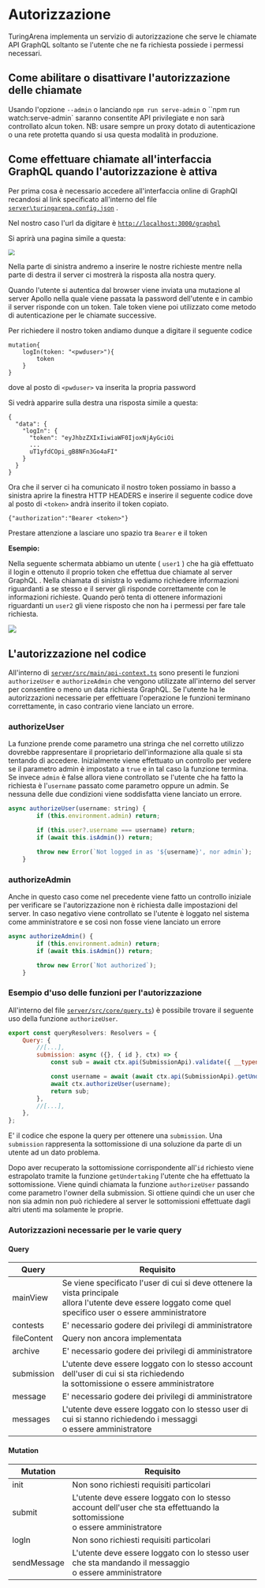 # Autorizzazione

TuringArena implementa un servizio di autorizzazione che serve le chiamate API GraphQL soltanto se l'utente che ne fa richiesta possiede i permessi necessari.

## Come abilitare o disattivare l'autorizzazione delle chiamate

Usando l'opzione `--admin` o lanciando `npm run serve-admin` o ``npm run watch:serve-admin` saranno consentite API privilegiate e non sarà controllato alcun token.
NB: usare sempre un proxy dotato di autenticazione o una rete protetta quando si usa questa modalità in produzione.

## Come effettuare chiamate all'interfaccia GraphQL quando l'autorizzazione è attiva

Per prima cosa è necessario accedere all'interfaccia online di GraphQl recandosi al link specificato all'interno del file  [`server\turingarena.config.json`](../server/turingarena.config.json) .

Nel nostro caso l'url da digitare è [`http://localhost:3000/graphql`](http://localhost:3000/graphql)

Si aprirà una pagina simile a questa:

<img src="./img/graphql_interface.png" style="zoom:80%;" />

Nella parte di sinistra andremo a inserire le nostre richieste mentre nella parte di destra il server ci mostrerà la risposta alla nostra query.

Quando l'utente si autentica dal browser viene inviata una mutazione al server Apollo nella quale viene passata la password dell'utente e in cambio il server risponde con un token. Tale token viene poi utilizzato come metodo di autenticazione per le chiamate successive.

Per richiedere il nostro token andiamo dunque a digitare il seguente codice

```
mutation{
	logIn(token: "<pwduser>"){
    	token
  	}
}
```

dove al posto di `<pwduser>` va inserita la propria password

Si vedrà apparire sulla destra una risposta simile a questa:

```
{
  "data": {
    "logIn": {
      "token": "eyJhbzZXIxIiwiaWF0IjoxNjAyGciOi
      ...
      uT1yfdCOpi_gB8NFn3Go4aFI"
    }
  }
}
```



Ora che il server ci ha comunicato il nostro token possiamo in basso a sinistra aprire la finestra HTTP HEADERS e inserire il seguente codice dove al posto di `<token>` andrà inserito il token copiato.

```
{"authorization":"Bearer <token>"}
```

Prestare attenzione a lasciare uno spazio tra `Bearer` e il token

**Esempio:**

Nella seguente schermata abbiamo un utente ( `user1` ) che ha già effettuato il login e ottenuto il proprio token che effettua due chiamate al server GraphQL . Nella chiamata di sinistra lo vediamo richiedere informazioni riguardanti a se stesso e il server gli risponde correttamente con le informazioni richieste. Quando però tenta di ottenere informazioni riguardanti un `user2` gli viene risposto che non ha i permessi per fare tale richiesta. 

![](./img/graphql_auth_query.png)

## L'autorizzazione nel codice

All'interno di [`server/src/main/api-context.ts`](../server/src/main/api-context.ts) sono presenti le funzioni `authorizeUser` e `authorizeAdmin` che vengono utilizzate all'interno del server per consentire o meno un data richiesta GraphQL.
Se l'utente ha le autorizzazioni necessarie per effettuare l'operazione le funzioni terminano correttamente, in caso contrario viene lanciato un errore.

### authorizeUser
La funzione prende come parametro una stringa che nel corretto utilizzo dovrebbe rappresentare il proprietario dell'informazione alla quale si sta tentando di accedere. 
Inizialmente viene effettuato un controllo per vedere se il parametro admin è impostato a `true` e in tal caso la funzione termina.
Se invece `admin` è false allora viene controllato se l'utente che ha fatto la richiesta è l'`username` passato come parametro oppure un admin. Se nessuna delle due condizioni viene soddisfatta viene lanciato un errore.
``` javascript
async authorizeUser(username: string) {
        if (this.environment.admin) return;

        if (this.user?.username === username) return;
        if (await this.isAdmin()) return;

        throw new Error(`Not logged in as '${username}', nor admin`);
    }
```

### authorizeAdmin
Anche in questo caso come nel precedente viene fatto un controllo iniziale per verificare se l'autorizzazione non è richiesta dalle impostazioni del server.
In caso negativo viene controllato se l'utente è loggato nel sistema come amministratore e se così non fosse viene lanciato un errore
``` javascript
async authorizeAdmin() {
        if (this.environment.admin) return;
        if (await this.isAdmin()) return;

        throw new Error(`Not authorized`);
    }
```

### Esempio d'uso delle funzioni per l'autorizzazione

All'interno del file [`server/src/core/query.ts`](../server/src/core/query.ts)) è possibile trovare il seguente uso della funzione  `authorizeUser`. 

``` javascript
export const queryResolvers: Resolvers = {
    Query: {
        //[...],
        submission: async ({}, { id }, ctx) => {
            const sub = await ctx.api(SubmissionApi).validate({ __typename: 'Submission', id });

            const username = await (await ctx.api(SubmissionApi).getUndertaking(sub)).user.username;
            await ctx.authorizeUser(username);
            return sub;
        },
        //[...],
    },
};
```

E' il codice che espone la query per ottenere una `submission`. Una `submission` rappresenta la sottomissione di una soluzione da parte di un utente ad un dato problema.

Dopo aver recuperato la sottomissione corrispondente all'`id` richiesto viene estrapolato tramite la funzione `getUndertaking` l'utente che ha effettuato la sottomissione. 
Viene quindi chiamata la funzione `authorizeUser` passando come parametro l'owner della submission. Si ottiene quindi che un user che non sia admin non può richiedere al server le sottomissioni effettuate dagli altri utenti ma solamente le proprie.

### Autorizzazioni necessarie per le varie query

#### Query


| Query | Requisito |
|-|-|
|mainView  | Se viene specificato l'user di cui si deve ottenere la vista principale <br/>allora l'utente deve essere loggato come quel specifico user o essere amministratore |
|contests |E' necessario godere dei privilegi di amministratore|
|fileContent| Query non ancora implementata   
|archive | E' necessario godere dei privilegi di amministratore    
|submission | L'utente deve essere loggato con lo stesso account dell'user di cui si sta richiedendo <br/> la sottomissione o essere amministratore |
|message |  E' necessario godere dei privilegi di amministratore |
|messages | L'utente deve essere loggato con lo stesso user di cui si stanno richiedendo i messaggi <br/> o essere amministratore  |


#### Mutation
| Mutation | Requisito |
|-|-|
| init | Non sono richiesti requisiti particolari |
| submit | L'utente deve essere loggato con lo stesso account dell'user che sta effettuando la sottomissione <br/>o essere amministratore |
| logIn | Non sono richiesti requisiti particolari |
| sendMessage | L'utente deve essere loggato con lo stesso user che sta mandando il messaggio  <br/> o essere amministratore |
